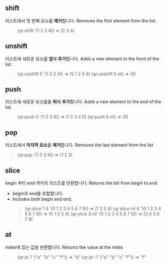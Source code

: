 ## shift
리스트에서 첫 번째 요소를 **제거**합니다.
Removes the first element from the list.
  > (qr:shift '(1 2 3 4)) => (2 3 4)

## unshift
리스트에 새로운 요소를 **앞**에 **추가**합니다.
Adds a new element to the front of the list.
  > (qr:unshift 5 '(1 2 3 4)) => (5 1 2 3 4)
  > (qr:unshift 5 nil) => (5)

## push
리스트에 새로운 요소를를 **뒤**에 **추가**합니다.
Adds a new element to the end of the list
  > (qr:push 5 '(1 2 3 4)) => (1 2 3 4 5)
  > (qr:push 5 nil) => (5)

## pop
리스트에서 **마지막 요소**를 **제거**합니다.
Removes the last element from the list
  > (qr:pop '(1 2 3 4)) => (1 2 3)

## slice
begin 부터 end 까지의 리스트를 반환합니다.
Returns the list from begin to end
- begin과 end를 포함합니다.
- Includes both begin and end.
  > (qr:slice 1 4 '(0 1 2 3 4 5 6 7 8)) => (1 2 3 4)
  > (qr:slice nil 4 '(0 1 2 3 4 5 6 7 8)) => (0 1 2 3 4)
  > (qr:slice 3 nil '(0 1 2 3 4 5 6 7 8)) => (3 4 5 6 7 8)

## at
index에 있는 값을 반환합니다.
Returns the value at the index
  > (qr:at 1 '("a" "b" "c" "f")) => "b"
  > (qr:at -1 '("a" "b" "c" "f")) => "f"